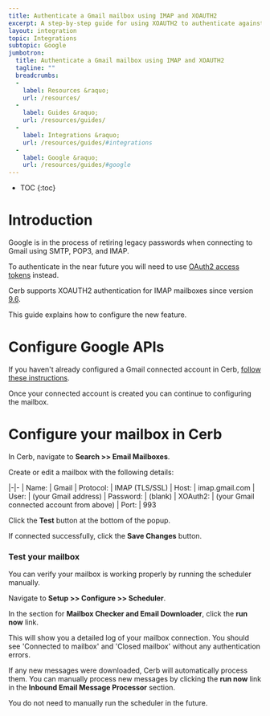 ```yaml
---
title: Authenticate a Gmail mailbox using IMAP and XOAUTH2 
excerpt: A step-by-step guide for using XOAUTH2 to authenticate against Gmail IMAP accounts
layout: integration
topic: Integrations
subtopic: Google
jumbotron:
  title: Authenticate a Gmail mailbox using IMAP and XOAUTH2
  tagline: ""
  breadcrumbs:
  -
    label: Resources &raquo;
    url: /resources/
  -
    label: Guides &raquo;
    url: /resources/guides/
  -
    label: Integrations &raquo;
    url: /resources/guides/#integrations
  -
    label: Google &raquo;
    url: /resources/guides/#google
---
```


* TOC
{:toc}

# Introduction

Google is in the process of retiring legacy passwords when connecting to Gmail using SMTP, POP3, and IMAP.

To authenticate in the near future you will need to use [OAuth2 access tokens](https://developers.google.com/gmail/imap/imap-smtp) instead.

Cerb supports XOAUTH2 authentication for IMAP mailboxes since version [9.6](/releases/9.6/).

This guide explains how to configure the new feature.

# Configure Google APIs

If you haven't already configured a Gmail connected account in Cerb, [follow these instructions](/guides/integrations/google/gmail/).

Once your connected account is created you can continue to configuring the mailbox.

# Configure your mailbox in Cerb

In Cerb, navigate to **Search >> Email Mailboxes**.

Create or edit a mailbox with the following details:

|-|-
| Name: | Gmail
| Protocol: | IMAP (TLS/SSL)
| Host: | imap.gmail.com
| User: | (your Gmail address)
| Password: | (blank)
| XOAuth2: | (your Gmail connected account from above)
| Port: | 993

Click the **Test** button at the bottom of the popup.

If connected successfully, click the **Save Changes** button.

### Test your mailbox

You can verify your mailbox is working properly by running the scheduler manually.

Navigate to **Setup >> Configure >> Scheduler**.

In the section for **Mailbox Checker and Email Downloader**, click the **run now** link.

This will show you a detailed log of your mailbox connection. You should see 'Connected to mailbox' and 'Closed mailbox' without any authentication errors.

If any new messages were downloaded, Cerb will automatically process them. You can manually process new messages by clicking the **run now** link in the **Inbound Email Message Processor** section.

You do not need to manually run the scheduler in the future.